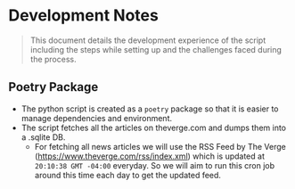 # Development Notes
> This document details the development experience of the script including the steps while setting up and the challenges faced during the process.

## Poetry Package
+ The python script is created as a `poetry` package so that it is easier to manage dependencies and environment.
+ The script fetches all the articles on theverge.com and dumps them into a .sqlite DB.
    + For fetching all news articles we will use the RSS Feed by The Verge (https://www.theverge.com/rss/index.xml) which is updated at `20:10:38 GMT -04:00` everyday. So we will aim to run this cron job around this time each day to get the updated feed.